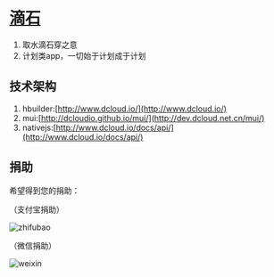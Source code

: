 [滴石](http://uikoo9.com/dishi)
==========================================
1. 取水滴石穿之意
2. 计划类app，一切始于计划成于计划

技术架构
---
1. hbuilder:[http://www.dcloud.io/](http://www.dcloud.io/)
2. mui:[http://dcloudio.github.io/mui/](http://dev.dcloud.net.cn/mui/)
3. nativejs:[http://www.dcloud.io/docs/api/](http://www.dcloud.io/docs/api/)

捐助
---
希望得到您的捐助：

（支付宝捐助）

![zhifubao](http://uikoo9.qiniudn.com/@/img/donate/zhifu2.png)

（微信捐助）

![weixin](http://uikoo9.qiniudn.com/@/img/donate/zhifu1.png)